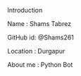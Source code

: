 Introduction 

Name     : Shams Tabrez

GitHub id: @Shams261

Location : Durgapur

About me : Python Bot 
